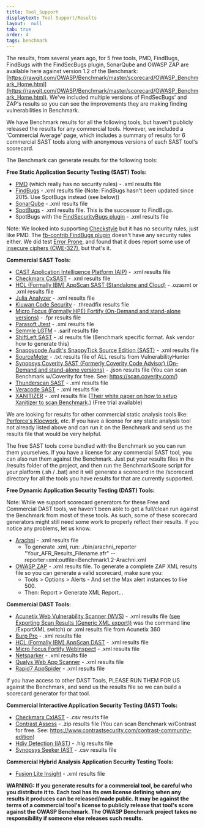 ```yaml
---
title: Tool_Support
displaytext: Tool Support/Results
layout:  null
tab: true
order: 4
tags: benchmark
---
```


The results, from several years ago, for 5 free tools, PMD, FindBugs, FindBugs with the FindSecBugs plugin, SonarQube and OWASP ZAP are available here against version 1.2 of the Benchmark: [https://rawgit.com/OWASP/Benchmark/master/scorecard/OWASP_Benchmark_Home.html](https://rawgit.com/OWASP/Benchmark/master/scorecard/OWASP_Benchmark_Home.html). We've included multiple versions of FindSecBugs' and ZAP's results so you can see the improvements they are making finding vulnerabilities in Benchmark.

We have Benchmark results for all the following tools, but haven't publicly released the results for any commercial tools. However, we included a 'Commercial Average' page, which includes a summary of results for 6 commercial SAST tools along with anonymous versions of each SAST tool's scorecard.

The Benchmark can generate results for the following tools:

**Free Static Application Security Testing (SAST) Tools:**

* [PMD](https://pmd.github.io/) (which really has no security rules) - .xml results file
* [FindBugs](http://findbugs.sourceforge.net/) - .xml results file (Note: FindBugs hasn't been updated since 2015. Use SpotBugs instead (see below))
* [SonarQube](https://www.sonarqube.org/downloads/) - .xml results file
* [SpotBugs](https://spotbugs.github.io/) - .xml results file. This is the successor to FindBugs.
* SpotBugs with the [FindSecurityBugs plugin](https://find-sec-bugs.github.io/) - .xml results file

Note: We looked into supporting [Checkstyle](https://checkstyle.sourceforge.io/) but it has no security rules, just like PMD. The [fb-contrib FindBugs plugin](http://fb-contrib.sourceforge.net/) doesn't have any security rules either. We did test [Error Prone](https://errorprone.info/), and found that it does report some use of [insecure ciphers (CWE-327)](https://errorprone.info/bugpattern/InsecureCryptoUsage), but that's it.

**Commercial SAST Tools:**

* [CAST Application Intelligence Platform (AIP)](https://www.castsoftware.com/products/application-intelligence-platform) - .xml results file
* [Checkmarx CxSAST](https://www.checkmarx.com/products/static-application-security-testing) - .xml results file
* [HCL (Formally IBM) AppScan SAST (Standalone and Cloud)](https://www.hcltechsw.com/wps/portal/products/appscan/home) - .ozasmt or .xml results file
* [Julia Analyzer](https://juliasoft.com/solutions/julia-for-security/) - .xml results file
* [Kiuwan Code Security](https://www.kiuwan.com/code-security-sast/) - .threadfix results file
* [Micro Focus (Formally HPE) Fortify (On-Demand and stand-alone versions)](https://software.microfocus.com/en-us/products/static-code-analysis-sast/overview) - .fpr results file
* [Parasoft Jtest](https://www.parasoft.com/products/jtest/) - .xml results file
* [Semmle LGTM](https://semmle.com/lgtm) - .sarif results file
* [ShiftLeft SAST](https://www.shiftleft.io/product/) - .sl results file (Benchmark specific format. Ask vendor how to generate this)
* [Snappycode Audit's SnappyTick Source Edition (SAST)](https://snappycodeaudit.com/category/static-code-analysis) - .xml results file
* [SourceMeter](https://www.sourcemeter.com/features/) - .txt results file of ALL results from VulnerabilityHunter
* [Synopsys Coverity SAST (Formerly Coverity Code Advisor) (On-Demand and stand-alone versions)](https://www.synopsys.com/software-integrity/security-testing/static-analysis-sast.html) - .json results file (You can scan Benchmark w/Coverity for free. See: https://scan.coverity.com/)
* [Thunderscan SAST](https://www.defensecode.com/thunderscan.php) - .xml results file
* [Veracode SAST](https://www.veracode.com/products/binary-static-analysis-sast) - .xml results file
* [XANITIZER](https://www.rigs-it.com/xanitizer/) - .xml results file ([Their white paper on how to setup Xanitizer to scan Benchmark](https://www.rigs-it.com/wp-content/uploads/2018/03/howtosetupxanitizerforowaspbenchmarkproject.pdf).) (Free trial available)

We are looking for results for other commercial static analysis tools like: [Perforce's Klocwork](https://www.perforce.com/products/klocwork), etc. If you have a license for any static analysis tool not already listed above and can run it on the Benchmark and send us the results file that would be very helpful.

The free SAST tools come bundled with the Benchmark so you can run them yourselves. If you have a license for any commercial SAST tool, you can also run them against the Benchmark. Just put your results files in the /results folder of the project, and then run the BenchmarkScore script for your platform (.sh / .bat) and it will generate a scorecard in the /scorecard directory for all the tools you have results for that are currently supported.

**Free Dynamic Application Security Testing (DAST) Tools:**

Note: While we support scorecard generators for these Free and Commercial DAST tools, we haven't been able to get a full/clean run against the Benchmark from most of these tools. As such, some of these scorecard generators might still need some work to properly reflect their results. If you notice any problems, let us know.

* [Arachni](https://www.arachni-scanner.com/) - .xml results file
	* To generate .xml, run: ./bin/arachni_reporter "Your_AFR_Results_Filename.afr" --reporter=xml:outfile=Benchmark1.2-Arachni.xml
* [OWASP ZAP](/www-project-zap/) - .xml results file. To generate a complete ZAP XML results file so you can generate a valid scorecard, make sure you:
	* Tools > Options > Alerts - And set the Max alert instances to like 500.
	* Then: Report > Generate XML Report...

**Commercial DAST Tools:**

* [Acunetix Web Vulnerability Scanner (WVS)](https://www.acunetix.com/vulnerability-scanner/) - .xml results file ([see Exporting Scan Results (Generic XML export))](https://www.acunetix.com/resources/wvs11manual.pdf) was the command line /ExportXML switch) or .xml results file from Acunetix 360
* [Burp Pro](https://portswigger.net/burp) - .xml results file
* [HCL (Formally IBM) AppScan DAST](https://www.hcltechsw.com/wps/portal/products/appscan/home) - .xml results file
* [Micro Focus Fortify WebInspect](https://www.microfocus.com/en-us/products/webinspect-dynamic-analysis-dast/overview) - .xml results file
* [Netsparker](https://www.netsparker.com/web-vulnerability-scanner/) - .xml results file
* [Qualys Web App Scanner](https://www.qualys.com/apps/web-app-scanning/) - .xml results file
* [Rapid7 AppSpider](https://www.rapid7.com/products/appspider/) - .xml results file

If you have access to other DAST Tools, PLEASE RUN THEM FOR US against the Benchmark, and send us the results file so we can build a scorecard generator for that tool.

**Commercial Interactive Application Security Testing (IAST) Tools:**

* [Checkmarx CxIAST](https://www.checkmarx.com/products/interactive-application-security-testing) - .csv results file
* [Contrast Assess](https://www.contrastsecurity.com/interactive-application-security-testing-iast) - .zip results file (You can scan Benchmark w/Contrast for free. See: https://www.contrastsecurity.com/contrast-community-edition)
* [Hdiv Detection (IAST)](https://hdivsecurity.com/interactive-application-security-testing-iast) - .hlg results file
* [Synopsys Seeker IAST](https://www.synopsys.com/software-integrity/security-testing/interactive-application-security-testing.html) - .csv results file

**Commercial Hybrid Analysis Application Security Testing Tools:**

* [Fusion Lite Insight](https://www.iappsecure.com/products.html) - .xml results file

**WARNING: If you generate results for a commercial tool, be careful who you distribute it to. Each tool has its own license defining when any results it produces can be released/made public. It may be against the terms of a commercial tool's license to publicly release that tool's score against the OWASP Benchmark. The OWASP Benchmark project takes no responsibility if someone else releases such results.**
